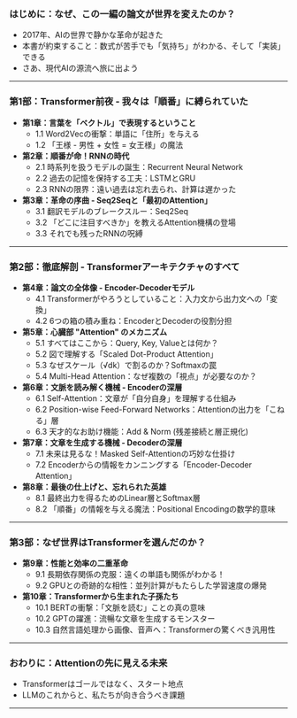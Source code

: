 ### **はじめに：なぜ、この一編の論文が世界を変えたのか？**
*   2017年、AIの世界で静かな革命が起きた
*   本書が約束すること：数式が苦手でも「気持ち」がわかる、そして「実装」できる
*   さあ、現代AIの源流へ旅に出よう

---

### **第1部：Transformer前夜 - 我々は「順番」に縛られていた**

*   **第1章：言葉を「ベクトル」で表現するということ**
    *   1.1 Word2Vecの衝撃：単語に「住所」を与える
    *   1.2 「王様 - 男性 + 女性 = 女王様」の魔法
*   **第2章：順番が命！RNNの時代**
    *   2.1 時系列を扱うモデルの誕生：Recurrent Neural Network
    *   2.2 過去の記憶を保持する工夫：LSTMとGRU
    *   2.3 RNNの限界：遠い過去は忘れ去られ、計算は遅かった
*   **第3章：革命の序曲 - Seq2Seqと「最初のAttention」**
    *   3.1 翻訳モデルのブレークスルー：Seq2Seq
    *   3.2 「どこに注目すべきか」を教えるAttention機構の登場
    *   3.3 それでも残ったRNNの呪縛

---

### **第2部：徹底解剖 - Transformerアーキテクチャのすべて**

*   **第4章：論文の全体像 - Encoder-Decoderモデル**
    *   4.1 Transformerがやろうとしていること：入力文から出力文への「変換」
    *   4.2 6つの箱の積み重ね：EncoderとDecoderの役割分担
*   **第5章：心臓部 "Attention" のメカニズム**
    *   5.1 すべてはここから：Query, Key, Valueとは何か？
    *   5.2 図で理解する「Scaled Dot-Product Attention」
    *   5.3 なぜスケール（√dk）で割るのか？Softmaxの罠
    *   5.4 Multi-Head Attention：なぜ複数の「視点」が必要なのか？
*   **第6章：文脈を読み解く機械 - Encoderの深層**
    *   6.1 Self-Attention：文章が「自分自身」を理解する仕組み
    *   6.2 Position-wise Feed-Forward Networks：Attentionの出力を「こねる」層
    *   6.3 天才的なお助け機能：Add & Norm (残差接続と層正規化)
*   **第7章：文章を生成する機械 - Decoderの深層**
    *   7.1 未来は見るな！Masked Self-Attentionの巧妙な仕掛け
    *   7.2 Encoderからの情報をカンニングする「Encoder-Decoder Attention」
*   **第8章：最後の仕上げと、忘れられた英雄**
    *   8.1 最終出力を得るためのLinear層とSoftmax層
    *   8.2 「順番」の情報を与える魔法：Positional Encodingの数学的意味

---

### **第3部：なぜ世界はTransformerを選んだのか？**

*   **第9章：性能と効率の二重革命**
    *   9.1 長期依存関係の克服：遠くの単語も関係がわかる！
    *   9.2 GPUとの奇跡的な相性：並列計算がもたらした学習速度の爆発
*   **第10章：Transformerから生まれた子孫たち**
    *   10.1 BERTの衝撃：「文脈を読む」ことの真の意味
    *   10.2 GPTの躍進：流暢な文章を生成するモンスター
    *   10.3 自然言語処理から画像、音声へ：Transformerの驚くべき汎用性

---

### **おわりに：Attentionの先に見える未来**
*   Transformerはゴールではなく、スタート地点
*   LLMのこれからと、私たちが向き合うべき課題

---
